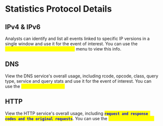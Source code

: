 # Statistics Protocol Details



## IPv4 & IPv6

Analysts can identify and list all events linked to specific IP versions in a single window and use it for the event of interest. You can use the <mark style="color:yellow;">**`"Statistics --> IPvX Statistics"`**</mark> menu to view this info.

## DNS

View the DNS service's overall usage, including rcode, opcode, class, query type, service and query stats and use it for the event of interest. You can use the <mark style="color:yellow;">**`"Statistics --> DNS"`**</mark>

## HTTP

View the HTTP service's overall usage, including <mark style="color:blue;">**`request and response codes and the original requests`**</mark>. You can use the <mark style="color:yellow;">**`"Statistics --> HTTP"`**</mark>

